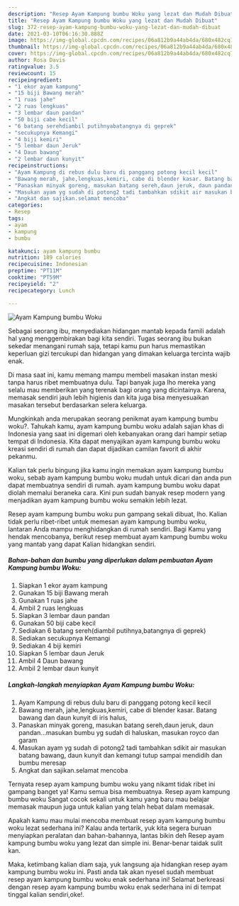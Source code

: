```yaml
---
description: "Resep Ayam Kampung bumbu Woku yang lezat dan Mudah Dibuat"
title: "Resep Ayam Kampung bumbu Woku yang lezat dan Mudah Dibuat"
slug: 372-resep-ayam-kampung-bumbu-woku-yang-lezat-dan-mudah-dibuat
date: 2021-03-10T06:16:30.888Z
image: https://img-global.cpcdn.com/recipes/06a812b9a44ab4da/680x482cq70/ayam-kampung-bumbu-woku-foto-resep-utama.jpg
thumbnail: https://img-global.cpcdn.com/recipes/06a812b9a44ab4da/680x482cq70/ayam-kampung-bumbu-woku-foto-resep-utama.jpg
cover: https://img-global.cpcdn.com/recipes/06a812b9a44ab4da/680x482cq70/ayam-kampung-bumbu-woku-foto-resep-utama.jpg
author: Rosa Davis
ratingvalue: 3.5
reviewcount: 15
recipeingredient:
- "1 ekor ayam kampung"
- "15 biji Bawang merah"
- "1 ruas jahe"
- "2 ruas lengkuas"
- "3 lembar daun pandan"
- "50 biji cabe kecil"
- "6 batang serehdiambil putihnyabatangnya di geprek"
- "secukupnya Kemangi"
- "4 biji kemiri"
- "5 lembar daun Jeruk"
- "4 Daun bawang"
- "2 lembar daun kunyit"
recipeinstructions:
- "Ayam Kampung di rebus dulu baru di panggang potong kecil kecil"
- "Bawang merah, jahe,lengkuas,kemiri, cabe di blender kasar. Batang bawang dan daun kunyit di iris halus,"
- "Panaskan minyak goreng, masukan batang sereh,daun jeruk, daun pandan...masukan bumbu yg sudah di haluskan, masukan royco dan garam"
- "Masukan ayam yg sudah di potong2 tadi tambahkan sdikit air masukan batang bawang, daun kunyit dan kemangi tutup sampai mendidih dan bumbu meresap"
- "Angkat dan sajikan.selamat mencoba"
categories:
- Resep
tags:
- ayam
- kampung
- bumbu

katakunci: ayam kampung bumbu 
nutrition: 189 calories
recipecuisine: Indonesian
preptime: "PT11M"
cooktime: "PT59M"
recipeyield: "2"
recipecategory: Lunch

---
```



![Ayam Kampung bumbu Woku](https://img-global.cpcdn.com/recipes/06a812b9a44ab4da/680x482cq70/ayam-kampung-bumbu-woku-foto-resep-utama.jpg)

Sebagai seorang ibu, menyediakan hidangan mantab kepada famili adalah hal yang menggembirakan bagi kita sendiri. Tugas seorang ibu bukan sekedar menangani rumah saja, tetapi kamu pun harus memastikan keperluan gizi tercukupi dan hidangan yang dimakan keluarga tercinta wajib enak.

Di masa  saat ini, kamu memang mampu membeli masakan instan meski tanpa harus ribet membuatnya dulu. Tapi banyak juga lho mereka yang selalu mau memberikan yang terenak bagi orang yang dicintainya. Karena, memasak sendiri jauh lebih higienis dan kita juga bisa menyesuaikan masakan tersebut berdasarkan selera keluarga. 



Mungkinkah anda merupakan seorang penikmat ayam kampung bumbu woku?. Tahukah kamu, ayam kampung bumbu woku adalah sajian khas di Indonesia yang saat ini digemari oleh kebanyakan orang dari hampir setiap tempat di Indonesia. Kita dapat menyajikan ayam kampung bumbu woku kreasi sendiri di rumah dan dapat dijadikan camilan favorit di akhir pekanmu.

Kalian tak perlu bingung jika kamu ingin memakan ayam kampung bumbu woku, sebab ayam kampung bumbu woku mudah untuk dicari dan anda pun dapat membuatnya sendiri di rumah. ayam kampung bumbu woku dapat diolah memalui beraneka cara. Kini pun sudah banyak resep modern yang menjadikan ayam kampung bumbu woku semakin lebih lezat.

Resep ayam kampung bumbu woku pun gampang sekali dibuat, lho. Kalian tidak perlu ribet-ribet untuk memesan ayam kampung bumbu woku, lantaran Anda mampu menghidangkan di rumah sendiri. Bagi Kamu yang hendak mencobanya, berikut resep membuat ayam kampung bumbu woku yang mantab yang dapat Kalian hidangkan sendiri.

<!--inarticleads1-->

##### Bahan-bahan dan bumbu yang diperlukan dalam pembuatan Ayam Kampung bumbu Woku:

1. Siapkan 1 ekor ayam kampung
1. Gunakan 15 biji Bawang merah
1. Gunakan 1 ruas jahe
1. Ambil 2 ruas lengkuas
1. Siapkan 3 lembar daun pandan
1. Gunakan 50 biji cabe kecil
1. Sediakan 6 batang sereh(diambil putihnya,batangnya di geprek)
1. Sediakan secukupnya Kemangi
1. Sediakan 4 biji kemiri
1. Siapkan 5 lembar daun Jeruk
1. Ambil 4 Daun bawang
1. Ambil 2 lembar daun kunyit




<!--inarticleads2-->

##### Langkah-langkah menyiapkan Ayam Kampung bumbu Woku:

1. Ayam Kampung di rebus dulu baru di panggang potong kecil kecil
1. Bawang merah, jahe,lengkuas,kemiri, cabe di blender kasar. Batang bawang dan daun kunyit di iris halus,
1. Panaskan minyak goreng, masukan batang sereh,daun jeruk, daun pandan...masukan bumbu yg sudah di haluskan, masukan royco dan garam
1. Masukan ayam yg sudah di potong2 tadi tambahkan sdikit air masukan batang bawang, daun kunyit dan kemangi tutup sampai mendidih dan bumbu meresap
1. Angkat dan sajikan.selamat mencoba




Ternyata resep ayam kampung bumbu woku yang nikamt tidak ribet ini gampang banget ya! Kamu semua bisa membuatnya. Resep ayam kampung bumbu woku Sangat cocok sekali untuk kamu yang baru mau belajar memasak maupun juga untuk kalian yang telah hebat dalam memasak.

Apakah kamu mau mulai mencoba membuat resep ayam kampung bumbu woku lezat sederhana ini? Kalau anda tertarik, yuk kita segera buruan menyiapkan peralatan dan bahan-bahannya, lantas bikin deh Resep ayam kampung bumbu woku yang lezat dan simple ini. Benar-benar taidak sulit kan. 

Maka, ketimbang kalian diam saja, yuk langsung aja hidangkan resep ayam kampung bumbu woku ini. Pasti anda tak akan nyesel sudah membuat resep ayam kampung bumbu woku enak sederhana ini! Selamat berkreasi dengan resep ayam kampung bumbu woku enak sederhana ini di tempat tinggal kalian sendiri,oke!.


